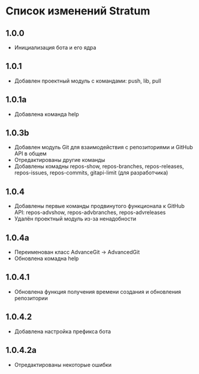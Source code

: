 # Список изменений Stratum

## 1.0.0

* Инициализация бота и его ядра

## 1.0.1

* Добавлен проектный модуль с командами: push, lib, pull

## 1.0.1a

* Добавлена команда help

## 1.0.3b

* Добавлен модуль Git для взаимодействия с репозиториями и GitHub API в общем
* Отредактированы другие команды
* Добавлены комадны repos-show, repos-branches, repos-releases, repos-issues, repos-commits, gitapi-limit (для разработчика)

## 1.0.4

* Добавлены первые команды продвинутого функционала к GitHub API: repos-advshow, repos-advbranches, repos-advreleases
* Удалён проектный модуль из-за ненадобности

## 1.0.4a

* Переименован класс AdvanceGit -> AdvancedGit
* Обновлена комадна help

## 1.0.4.1

* Обновлена функция получения времени создания и обновления репозитории

## 1.0.4.2

* Добавлена настройка префикса бота

## 1.0.4.2a

* Отредактированы некоторые ошибки